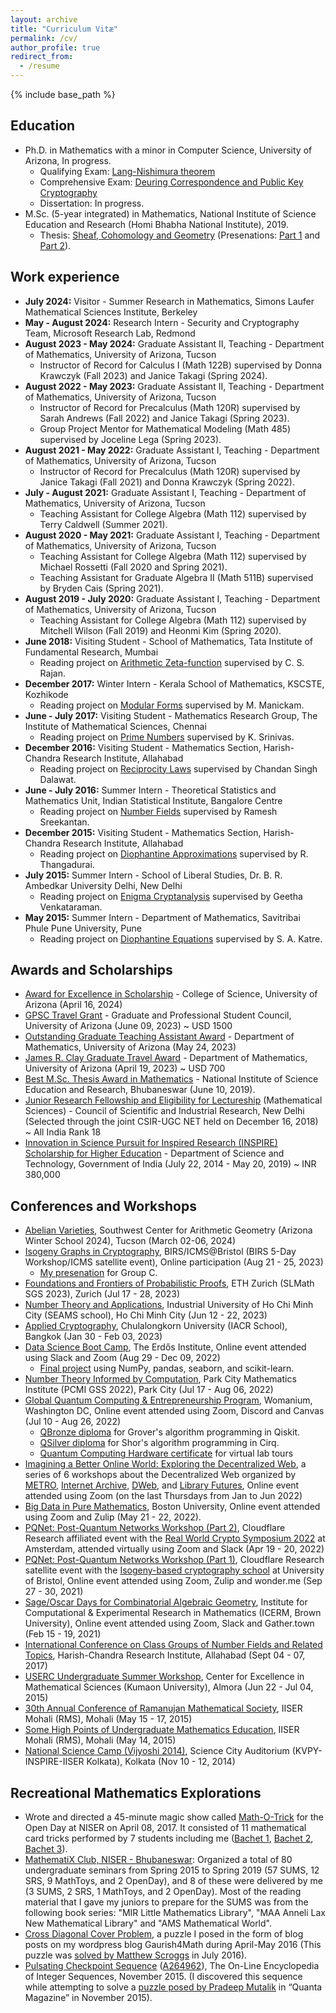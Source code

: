 ```yaml
---
layout: archive
title: "Curriculum Vitæ"
permalink: /cv/
author_profile: true
redirect_from:
  - /resume
---
```


{% include base_path %}

Education
---------
* Ph.D. in Mathematics with a minor in Computer Science, University of Arizona, In progress.
  * Qualifying Exam: [Lang-Nishimura theorem](https://gkorpal.github.io/technical/2021-09-13-lang-nishimura-theorem)
  * Comprehensive Exam: [Deuring Correspondence and Public Key Cryptography](https://gkorpal.github.io/technical/2023-12-07-deuring-correspondence)
  * Dissertation:  In progress.
* M.Sc. (5-year integrated) in Mathematics, National Institute of Science Education and Research (Homi Bhabha National Institute), 2019.
  * Thesis: [Sheaf, Cohomology and Geometry](http://gkorpal.github.io/files/niser-msc_thesis-gaurish.pdf) (Presenations: [Part 1](https://gkorpal.github.io/technical/2018-11-20-sheaf-theoretic-de-rham-isomorphism) and [Part 2](https://gkorpal.github.io/technical/2019-04-19-cousin-problem-analytic-hypersurface)). 

Work experience
------
* **July 2024:** Visitor - Summer Research in Mathematics, Simons Laufer Mathematical Sciences Institute, Berkeley
* **May - August 2024:** Research Intern - Security and Cryptography Team, Microsoft Research Lab, Redmond
* **August 2023 - May 2024:** Graduate Assistant II, Teaching - Department of Mathematics, University of Arizona, Tucson
  * Instructor of Record for Calculus I (Math 122B) supervised by Donna Krawczyk (Fall 2023) and Janice Takagi (Spring 2024).
* **August 2022 - May 2023:** Graduate Assistant II, Teaching - Department of Mathematics, University of Arizona, Tucson
  * Instructor of Record for Precalculus (Math 120R) supervised by Sarah Andrews (Fall 2022) and Janice Takagi (Spring 2023).
  * Group Project Mentor for Mathematical Modeling (Math 485) supervised by  Joceline Lega (Spring 2023).
* **August 2021 - May 2022:** Graduate Assistant I, Teaching - Department of Mathematics, University of Arizona, Tucson
  * Instructor of Record for Precalculus (Math 120R) supervised by Janice Takagi (Fall 2021) and Donna Krawczyk (Spring 2022).
* **July - August 2021:** Graduate Assistant I, Teaching - Department of Mathematics, University of Arizona, Tucson
  * Teaching Assistant for College Algebra (Math 112) supervised by Terry Caldwell (Summer 2021).
* **August 2020 - May 2021:** Graduate Assistant I, Teaching - Department of Mathematics, University of Arizona, Tucson
  * Teaching Assistant for College Algebra (Math 112) supervised by Michael Rossetti (Fall 2020 and Spring 2021).
  * Teaching Assistant for Graduate Algebra II (Math 511B) supervised by Bryden Cais (Spring 2021).
* **August 2019 - July 2020:** Graduate Assistant I, Teaching - Department of Mathematics, University of Arizona, Tucson
  * Teaching Assistant for College Algebra (Math 112) supervised by Mitchell Wilson (Fall 2019) and Heonmi Kim (Spring 2020).
* **June 2018:** Visiting Student - School of Mathematics, Tata Institute of Fundamental Research, Mumbai
  * Reading project on [Arithmetic Zeta-function](https://gkorpal.github.io/technical/2018-07-04-arithmetic-zeta-function) supervised by C. S. Rajan. 
* **December 2017:** Winter Intern -  Kerala School of Mathematics, KSCSTE, Kozhikode
  * Reading project on [Modular Forms](https://gkorpal.github.io/technical/2017-12-30-modular-forms) supervised by M. Manickam.
* **June - July 2017:** Visiting Student - Mathematics Research Group, The Institute of Mathematical Sciences, Chennai
  * Reading project on [Prime Numbers](https://gkorpal.github.io/technical/2017-07-15-prime-numbers) supervised by K. Srinivas.
* **December 2016:** Visiting Student - Mathematics Section, Harish-Chandra Research Institute, Allahabad
  * Reading project on [Reciprocity Laws](https://gkorpal.github.io/technical/2017-01-07-reciprocity-laws) supervised by Chandan Singh Dalawat.
* **June - July 2016:** Summer Intern - Theoretical Statistics and Mathematics Unit, Indian Statistical Institute, Bangalore Centre
  * Reading project on [Number Fields](https://gkorpal.github.io/technical/2016-07-31-number-fields) supervised by Ramesh Sreekantan.
* **December 2015:** Visiting Student - Mathematics Section, Harish-Chandra Research Institute, Allahabad
  * Reading project on [Diophantine Approximations](https://gkorpal.github.io/technical/2016-01-08-diophantine-approximations) supervised by R. Thangadurai.
* **July 2015:** Summer Intern - School of Liberal Studies, Dr. B. R. Ambedkar University Delhi, New Delhi
  * Reading project on [Enigma Cryptanalysis](https://gkorpal.github.io/technical/2015-07-26-enigma-cryptanalysis) supervised by Geetha Venkataraman.
* **May 2015:** Summer Intern -  Department of Mathematics, Savitribai Phule Pune University, Pune
  * Reading project on [Diophantine Equations](https://gkorpal.github.io/technical/2015-06-16-diophantine-equations) supervised by S. A. Katre.

Awards and Scholarships
------
* <u>Award for Excellence in Scholarship</u> - College of Science, University of Arizona (April 16, 2024) 
* [GPSC Travel Grant](https://gpsc.arizona.edu/travel-grants) - Graduate and Professional Student Council, University of Arizona (June 09, 2023) ~ USD 1500 
* <u>Outstanding Graduate Teaching Assistant Award</u> - Department of Mathematics, University of Arizona (May 24, 2023)
* [James R. Clay Graduate Travel Award](https://www.math.arizona.edu/about/awards/19) - Department of Mathematics, University of Arizona (April 19, 2023) ~ USD 700
* <u>Best M.Sc. Thesis Award in Mathematics</u> - National Institute of Science Education and Research, Bhubaneswar (June 10, 2019).
* [Junior Research Fellowship and Eligibility for Lectureship](http://csirhrdg.res.in/) (Mathematical Sciences) - Council of Scientific and Industrial Research, New Delhi (Selected through the joint CSIR-UGC NET held on December 16, 2018) ~ All India Rank 18
* [Innovation in Science Pursuit for Inspired Research (INSPIRE) Scholarship for Higher Education](https://online-inspire.gov.in/Account/INSPIREProgramme) - Department of Science and Technology, Government of India (July 22, 2014 - May 20, 2019) ~ INR 380,000

Conferences and Workshops
------
* [Abelian Varieties](https://swc-math.github.io/aws/2024/index.html), Southwest Center for Arithmetic Geometry (Arizona Winter School 2024), Tucson (March 02-06, 2024)
* [Isogeny Graphs in Cryptography](https://www.birs.ca/events/2023/5-day-workshops/23w5132), BIRS/ICMS@Bristol (BIRS 5-Day Workshop/ICMS satellite event), Online participation (Aug 21 - 25, 2023)
  * [My presenation](https://www.birs.ca/events/2023/5-day-workshops/23w5132/videos/watch/202308241648-Tran.html) for Group C. 
* [Foundations and Frontiers of Probabilistic Proofs](https://www.slmath.org/summer-schools/1037), ETH Zurich (SLMath SGS 2023), Zurich (Jul 17 - 28, 2023)
* [Number Theory and Applications](http://www.rnta.eu/HCMC2023/), Industrial University of Ho Chi Minh City (SEAMS school), Ho Chi Minh City (Jun 12 - 22, 2023)
* [Applied Cryptography](https://sites.google.com/view/iacrschoolbkk2023), Chulalongkorn University (IACR School), Bangkok (Jan 30 - Feb 03, 2023)
* [Data Science Boot Camp](https://www.erdosinstitute.org/certificates/fall-2022/gaurish-korpal), The Erdős Institute, Online event attended using Slack and Zoom (Aug 29 - Dec 09, 2022)
  * [Final project](https://github.com/AbrahamRabinowitz/TeamPoplar) using NumPy, pandas, seaborn, and scikit-learn.
* [Number Theory Informed by Computation](https://www.ias.edu/pcmi/pcmi-2022-graduate-summer-school), Park City Mathematics Institute (PCMI GSS 2022), Park City (Jul 17 - Aug 06, 2022)
* [Global Quantum Computing & Entrepreneurship Program](https://www.womanium.org/Quantum/Computing), Womanium, Washington DC, Online event attended using Zoom, Discord and Canvas (Jul 10 - Aug 26, 2022)
  * [QBronze diploma](https://github.com/gkorpal/QBronze/blob/master/QBronze96-208.pdf) for Grover's algorithm programming in Qiskit.
  * [QSilver diploma](https://github.com/gkorpal/QSilver/blob/master/QSilver14-85.pdf) for Shor's algorithm programming in Cirq.
  * [Quantum Computing Hardware certificate](https://github.com/gkorpal/Womanium/blob/master/Quantum%20Hardware%20Certificate%20-%2034913326.pdf) for virtual lab tours
* [Imagining a Better Online World: Exploring the Decentralized Web](https://metro.org/decentralizedweb), a series of 6 workshops about the Decentralized Web organized by [METRO](https://metro.org/), [Internet Archive](https://archive.org/details/dweb-webinar-series), [DWeb](https://getdweb.net/), and [Library Futures](https://www.libraryfutures.net/), Online event attended using Zoom (on the last Thursdays from Jan to Jun 2022)
* [Big Data in Pure Mathematics](https://math-data.github.io/big-data-pure-math-2022/index.html), Boston University, Online event attended using Zoom and Zulip (May 21 - 22, 2022).
* [PQNet: Post-Quantum Networks Workshop (Part 2)](https://www.sofiaceli.com/PQNet-Workshop/), Cloudflare Research affiliated event with the [Real World Crypto Symposium 2022](https://rwc.iacr.org/2022/affiliated.php) at Amsterdam, attended virtually using Zoom and Slack (Apr 19 - 20, 2022)
* [PQNet: Post-Quantum Networks Workshop (Part 1)](https://www.sofiaceli.com/PQNet-Workshop/), Cloudflare Research satellite event with the [Isogeny-based cryptography school](https://www.isogenyschool2020.co.uk/) at University of Bristol, Online event attended using Zoom, Zulip and wonder.me (Sep 27 - 30, 2021)
* [Sage/Oscar Days for Combinatorial Algebraic Geometry](https://icerm.brown.edu/programs/sp-s21/w2/), Institute for Computational & Experimental Research in Mathematics (ICERM, Brown University), Online event attended using Zoom, Slack and Gather.town (Feb 15 - 19, 2021)
* [International Conference on Class Groups of Number Fields and Related Topics](https://sites.google.com/site/iccnnfrt2017/home), Harish-Chandra Research Institute, Allahabad (Sept 04 - 07, 2017)
* [USERC Undergraduate Summer Workshop](https://gaurish4math.wordpress.com/2015/07/06/mathematical-almora/), Center for Excellence in Mathematical Sciences (Kumaon University), Almora (Jun 22 - Jul 04, 2015)    
* [30th Annual Conference of Ramanujan Mathematical Society](http://30ac.ramanujanmathsociety.org/), IISER Mohali (RMS), Mohali  (May 15 - 17, 2015)
* [Some High Points of Undergraduate Mathematics Education](http://30ac.ramanujanmathsociety.org/workshop/ugmath), IISER Mohali (RMS), Mohali (May 14, 2015)
* [National Science Camp (Vijyoshi 2014)](https://gaurish4math.wordpress.com/2014/11/16/looking-around-from-eyes-of-a-mathematician/), Science City Auditorium (KVPY-INSPIRE-IISER Kolkata), Kolkata (Nov 10 - 12, 2014)  

Recreational Mathematics Explorations
------
* Wrote and directed a 45-minute magic show called [Math-O-Trick](https://gkorpal.github.io/lecture/2017-04-08-math-o-trick) for the Open Day at NISER on April 08, 2017. It consisted of 11 mathematical card tricks performed by 7 students including me ([Bachet 1](https://gkorpal.github.io/lecture/2017-01-28-bachet1), [Bachet 2](https://gkorpal.github.io/lecture/2017-02-03-bachet2), [Bachet 3](https://gkorpal.github.io/lecture/2017-02-11-bachet3)).
* <a href="https://gkorpal.github.io/mathematix/">MathematiX Club, NISER - Bhubaneswar</a>: Organized a total of 80 undergraduate seminars from Spring 2015 to Spring 2019 (57 SUMS, 12 SRS, 9 MathToys, and 2 OpenDay), and 8 of these were delivered by me (3 SUMS, 2 SRS, 1 MathToys, and 2 OpenDay). Most of the reading material that I gave my juniors to prepare for the SUMS was from the following book series: "MIR Little Mathematics Library", "MAA Anneli Lax New Mathematical Library" and "AMS Mathematical World".
* <a href="https://gkorpal.github.io/posts/2016/07/cross-diagonal-cover-VI/">Cross Diagonal Cover Problem</a>, a puzzle I posed in the form of blog posts on my wordpress blog Gaurish4Math during April-May 2016 (This puzzle was <a href="http://gkorpal.github.io/files/32.pdf">solved by Matthew Scroggs</a> in July 2016).
* <u>Pulsating Checkpoint Sequence</u>
 (<a href="https://oeis.org/A264962">A264962</a>), The On-Line Encyclopedia of Integer Sequences, November 2015. (I discovered this sequence while attempting to solve a <a href="http://gkorpal.github.io/files/20151125-solution-be-still-my-pulsating-sequence.pdf">puzzle posed by Pradeep Mutalik</a> in “Quanta Magazine” in November 2015).

 
<!-----
| Semester | Primary responsibilities | Supervisor | Additional responsibilities |
|--------- | --------------- | ---------- | --------------------------- |
| Spring 2022| Instructor for Math 120R - Precalculus | Donna Krawczyk | Zoom exam proctor for Math 122A - Calculus (Samantha Kao), and Gradescope grader for Math 122B - Calculus (Tynan Lazarus)|
| Fall 2021 | Instructor for Math 120R - Precalculus | Janice Takagi | Zoom exam proctor for Math 122A - Calculus (Samantha Kao), and grader for Math 122B - Calculus (Tynan Lazarus)|
| Summer 2021 | TA for Math 112 - College Algebra | Terry Caldwell | none |
| Spring 2021 | TA for Math 112 - College Algebra | Michael Rossetti | Super TA for Math 511B - Graduate Algebra II (Bryden Cais) |
| Fall 2020 | TA for Math 112 - College Algebra | Michael Rossetti | Zoom exam proctor for Math 113 - Calculus (Janet Sipes), Math 112 - College Algebra (Mary Lawler), Math 116 - Business Calculus (Erzebet Lugosi) and Math 122A - Calculus (Tynan Lazarus)|
| Spring 2020 | TA for Math 112 - Colege Algebra | Heonmi Kim | [Job Guidelines](https://gkorpal.github.io/files/guidelinesfor112TAs.pdf)
| Fall 2019 | TA for Math 112 - College Algebra | Mitchell Wilson | [Job Guidelines](https://gkorpal.github.io/files/guidelinesfor112TAs.pdf) |

* [Microsoft Research Summit](https://researchsummit.microsoft.com/home_public) (The Future of Privacy & Security, The Future of Cloud Networking, and Federated Learning and Confidential Computing), Virtual event (Oct 19 - 21, 2021)
* [Global Virtual Sage Days 112.358](https://wiki.sagemath.org/days112.358), Online event attended using Zoom and Zulip (Jun 01 - 03, 2022)
* [BJB90: Celebrating the 90th birthday of Bryan John Birch](https://web-eur.cvent.com/event/a5f4d9a4-776f-46aa-a3f1-b84d0863886b/summary?RefId=HIMR), University of Bristol, attended virtually via Zoom (Apr 22, 2022)
------>
